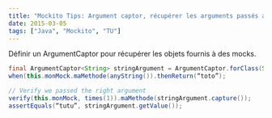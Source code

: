 ```yaml
---
title: "Mockito Tips: Argument captor, récupérer les arguments passés aux mocks"
date: 2015-03-05
tags: ["Java", "Mockito", "TU"]
---
```


Définir un ArgumentCaptor pour récupérer les objets fournis à des mocks.
```java
final ArgumentCaptor<String> stringArgument = ArgumentCaptor.forClass(String.class);
when(this.monMock.maMethode(anyString()).thenReturn(“toto”);

// Verify we passed the right argument
verify(this.monMock, times(1)).maMethode(stringArgument.capture());
assertEquals(“tutu”, stringArgument.getValue());
```
